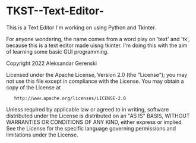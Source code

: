 # TKST--Text-Editor-
This is a Text Editor I'm working on using Python and Tkinter.

For anyone wondering, the name comes from a word play on 'text' and 'tk', because this is a text editor made uisng tkinter.
I'm doing this with the aim of learning some basic GUI programming. 

Copyright 2022 Aleksandar Gerenski

   Licensed under the Apache License, Version 2.0 (the "License");
   you may not use this file except in compliance with the License.
   You may obtain a copy of the License at

       http://www.apache.org/licenses/LICENSE-2.0

   Unless required by applicable law or agreed to in writing, software
   distributed under the License is distributed on an "AS IS" BASIS,
   WITHOUT WARRANTIES OR CONDITIONS OF ANY KIND, either express or implied.
   See the License for the specific language governing permissions and
   limitations under the License.
